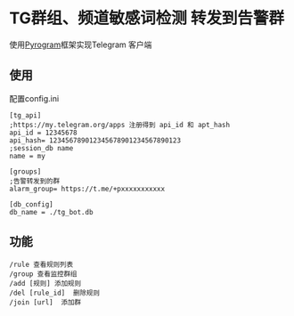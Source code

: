 # TG群组、频道敏感词检测  转发到告警群

使用[Pyrogram](https://github.com/pyrogram/pyrogram)框架实现Telegram 客户端

## 使用

配置config.ini

```
[tg_api]
;https://my.telegram.org/apps 注册得到 api_id 和 apt_hash
api_id = 12345678
api_hash= 123456789012345678901234567890123
;session_db name
name = my

[groups]
;告警转发到的群
alarm_group= https://t.me/+pxxxxxxxxxxx

[db_config]
db_name = ./tg_bot.db
```

## 功能

```
/rule 查看规则列表
/group 查看监控群组
/add [规则] 添加规则
/del [rule_id]  删除规则
/join [url]  添加群
```

